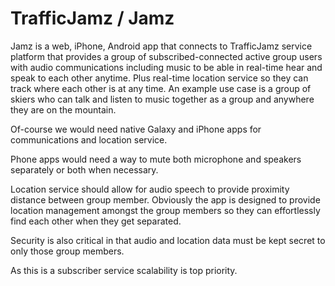 # TrafficJamz / Jamz
Jamz is a web, iPhone, Android app that connects to TrafficJamz service platform that provides a group of subscribed-connected active group users with audio communications including music to be able in real-time hear and speak to each other anytime. Plus real-time location service so they can track where each other is at any time. An example use case is a group of skiers who can talk and listen to music together as a group and anywhere they are on the mountain.

Of-course we would need native Galaxy and iPhone apps for communications and location service.

Phone apps would need a way to mute both microphone and speakers separately or both when necessary.

Location service should allow for audio speech to provide proximity distance between group member. Obviously the app is designed to provide location management amongst the group members so they can effortlessly find each other when they get separated.

Security is also critical in that audio and location data must be kept secret to only those group members.

As this is a subscriber service scalability is top priority.
